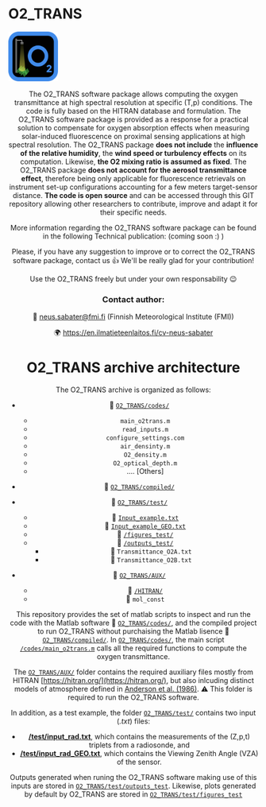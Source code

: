 # O2_TRANS  
<img src="/Figures/O2_TRAN_ICON_black.png" width="100" height="100">

<div style="text-align:center">

The O2_TRANS software package allows computing the oxygen transmittance at high spectral resolution at specific (T,p) conditions.
The code is fully based on the HITRAN database and formulation. The O2_TRANS software package is provided as a response for a practical solution to compensate for oxygen absorption effects when measuring solar-induced fluorescence on proximal sensing applications at high spectral resolution. The O2_TRANS package **does not include** the **influence of the relative humidity**, the **wind speed or turbulency effects** on its computation. Likewise, **the O2 mixing ratio is assumed as fixed**. The O2_TRANS package **does not account for the aerosol transmittance effect**, therefore being only applicable for fluorescence retrievals on instrument set-up configurations accounting for a few meters target-sensor distance. **The code is open source** and can be accessed through this GIT repository allowing other researchers to contribute, improve and adapt it for their specific needs.


More information regarding the O2_TRANS software package can be found in the following Technical publication: (coming soon :) )


Please, if you have any suggestion to improve or to correct the O2_TRANS software package, contact us :+1:
We'll be really glad for your contribution!

Use the O2_TRANS freely but under your own responsability :wink:

### Contact author:

:email: neus.sabater@fmi.fi  (Finnish Meteorological Institute (FMI))

:earth_africa: https://en.ilmatieteenlaitos.fi/cv-neus-sabater


# O2_TRANS archive architecture
The O2_TRANS archive is organized as follows:

* :file_folder: [`O2_TRANS/codes/`](O2_TRANS/codes/)
  * `main_o2trans.m`
  * `read_inputs.m`
  * `configure_settings.com`
  * `air_densinty.m`
  * `O2_density.m`
  * `O2_optical_depth.m`
  * .... [Others]
  

* :file_folder: [`O2_TRANS/compiled/`](O2_TRANS/compiled/)
  
  
* :file_folder: [`O2_TRANS/test/`](O2_TRANS/test/)
  * :page_facing_up: [`Input_example.txt`](O2_TRANS/test/Input_example.txt)
  * :page_facing_up: [`Input_example_GEO.txt`](O2_TRANS/test/Input_example_GEO.txt)
  * :file_folder: [`/figures_test/`](O2_TRANS/test/figures_test/)
  * :file_folder: [`/outputs_test/`](O2_TRANS/test/outputs_test/)
    * :page_facing_up: `Transmittance_O2A.txt`
    * :page_facing_up: `Transmittance_O2B.txt`


* :file_folder: [`O2_TRANS/AUX/`](O2_TRANS/AUX/)
  * :file_folder: [`/HITRAN/`](O2_TRANS/AUX/HITRAN/)
  * :page_facing_up: `mol_const`





This repository provides the set of matlab scripts to inspect and run the code with the Matlab software :file_folder: [`O2_TRANS/codes/`](O2_TRANS/codes/), and the compiled project to run O2_TRANS without purchaising the Matlab lisence :file_folder: [`O2_TRANS/compiled/`](O2_TRANS/compiled/). In [`O2_TRANS/codes/`](O2_TRANS/codes/), the main script [`/codes/main_o2trans.m`](O2_TRANS/main_o2trans.m) calls all the required functions to compute the oxygen transmittance. 

The [`O2_TRANS/AUX/`](O2_TRANS/AUX/) folder contains the required auxiliary files mostly from HITRAN [https://hitran.org/](https://hitran.org/), but also inlcuding distinct models of atmosphere defined in [Anderson et al. (1986)](https://www.researchgate.net/publication/235054307_AFGL_Atmospheric_Constituent_Profiles_0120km). :warning: This folder is required to run the O2_TRANS software.

In addition, as a test example, the folder [`O2_TRANS/test/`](O2_TRANS/test/) contains two input (*.txt*) files:

* [**/test/input_rad.txt**](O2_TRANS/test/input_rad.txt), which contains the measurements of the (Z,p,t) triplets from a radiosonde, and
* [**/test/input_rad_GEO.txt**](O2_TRANS/test/input_rad_GEO.txt), which contains the Viewing Zenith Angle (VZA) of the sensor. 

Outputs generated when runing the O2_TRANS software making use of this inputs are stored in  [`O2_TRANS/test/outputs_test`](O2_TRANS/test/outputs_test). Likewise, plots generated by default by O2_TRANS are stored in [`O2_TRANS/test/figures_test`](O2_TRANS/test/figures_test)



